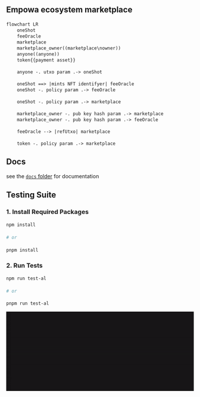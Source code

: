 ## Empowa ecosystem marketplace

```mermaid
flowchart LR
    oneShot
    feeOracle
    marketplace
    marketplace_owner((marketplace\nowner))
    anyone((anyone))
    token{{payment asset}}

    anyone -. utxo param .-> oneShot

    oneShot ==> |mints NFT identifyer| feeOracle
    oneShot -. policy param .-> feeOracle

    oneShot -. policy param .-> marketplace
    
    marketplace_owner -. pub key hash param .-> marketplace
    marketplace_owner -. pub key hash param .-> feeOracle

    feeOracle --> |refUtxo| marketplace
    
    token -. policy param .-> marketplace
```

## Docs

see the [`docs` folder](./docs/) for documentation

## Testing Suite

### 1. Install Required Packages

```bash
npm install

# or

pnpm install
```

### 2. Run Tests

```bash
npm run test-al

# or

pnpm run test-al
```

![empowa-marketplace-unit-tests.gif](test/assets/images/empowa-marketplace-unit-tests.gif)
